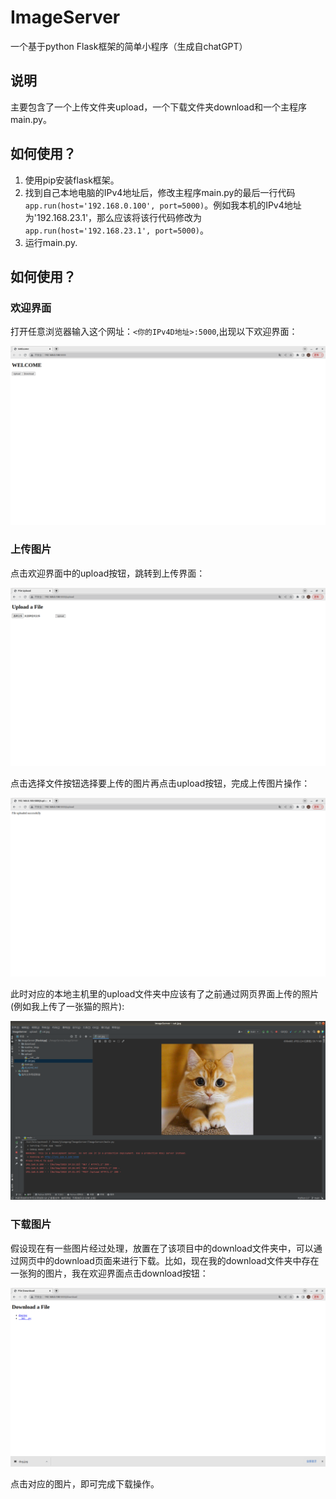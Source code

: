 # ImageServer
一个基于python Flask框架的简单小程序（生成自chatGPT）

## 说明

主要包含了一个上传文件夹upload，一个下载文件夹download和一个主程序main.py。

## 如何使用？

1. 使用pip安装flask框架。
2. 找到自己本地电脑的IPv4地址后，修改主程序main.py的最后一行代码`app.run(host='192.168.0.100', port=5000)`。例如我本机的IPv4地址为'192.168.23.1'，那么应该将该行代码修改为``app.run(host='192.168.23.1', port=5000)``。
3. 运行main.py.

## 如何使用？

### 欢迎界面

打开任意浏览器输入这个网址：`<你的IPv4D地址>:5000`,出现以下欢迎界面：

![](https://github.com/hljmssjg/ImageServer/blob/main/readme_imgs/welcome.png)

### 上传图片

点击欢迎界面中的upload按钮，跳转到上传界面：

![](https://github.com/hljmssjg/ImageServer/blob/main/readme_imgs/upload1.png)

点击选择文件按钮选择要上传的图片再点击upload按钮，完成上传图片操作：

![](https://github.com/hljmssjg/ImageServer/blob/main/readme_imgs/upload2.png)

此时对应的本地主机里的upload文件夹中应该有了之前通过网页界面上传的照片(例如我上传了一张猫的照片):

![](https://github.com/hljmssjg/ImageServer/blob/main/readme_imgs/upload3.png)

### 下载图片

假设现在有一些图片经过处理，放置在了该项目中的download文件夹中，可以通过网页中的download页面来进行下载。比如，现在我的download文件夹中存在一张狗的图片，我在欢迎界面点击download按钮：

![](https://github.com/hljmssjg/ImageServer/blob/main/readme_imgs/download.png)

点击对应的图片，即可完成下载操作。

